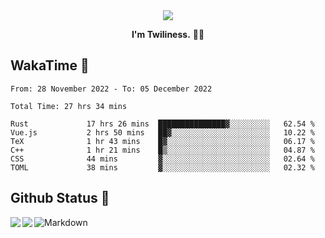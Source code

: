 <div align="center">
<img src="https://images.weserv.nl/?url=avatars.githubusercontent.com/u/10475770?v=4&h=360&w=360&fit=cover&mask=circle&maxage=7d"/>
</div>

<div align="center">

**I'm Twiliness.** 👋🏻

</div>

## WakaTime 🧐

<!--START_SECTION:waka-->

```text
From: 28 November 2022 - To: 05 December 2022

Total Time: 27 hrs 34 mins

Rust             17 hrs 26 mins  ███████████████▓░░░░░░░░░   62.54 %
Vue.js           2 hrs 50 mins   ██▓░░░░░░░░░░░░░░░░░░░░░░   10.22 %
TeX              1 hr 43 mins    █▓░░░░░░░░░░░░░░░░░░░░░░░   06.17 %
C++              1 hr 21 mins    █▒░░░░░░░░░░░░░░░░░░░░░░░   04.87 %
CSS              44 mins         ▓░░░░░░░░░░░░░░░░░░░░░░░░   02.64 %
TOML             38 mins         ▓░░░░░░░░░░░░░░░░░░░░░░░░   02.32 %
```

<!--END_SECTION:waka-->

## Github Status 🥰

<div> 
	<a href="https://github.com/DarkHighness">
		<img align="left" src="https://github-readme-stats.vercel.app/api?username=DarkHighness&show_icons=true&icon_color=805AD5&text_color=718096&bg_color=ffffff&hide_border=true&count_private=true" />
	</a>
	<a href="https://github.com/DarkHighness">
		<img align="left" src="https://github-readme-stats.vercel.app/api/top-langs/?username=DarkHighness&show_icons=true&icon_color=805AD5&text_color=718096&bg_color=ffffff&hide_border=true&count_private=true">
	</a>
</div>



 ![Markdown](https://img.shields.io/badge/markdown%20💘-%23000000.svg?style=for-the-badge&logo=markdown&logoColor=white)
